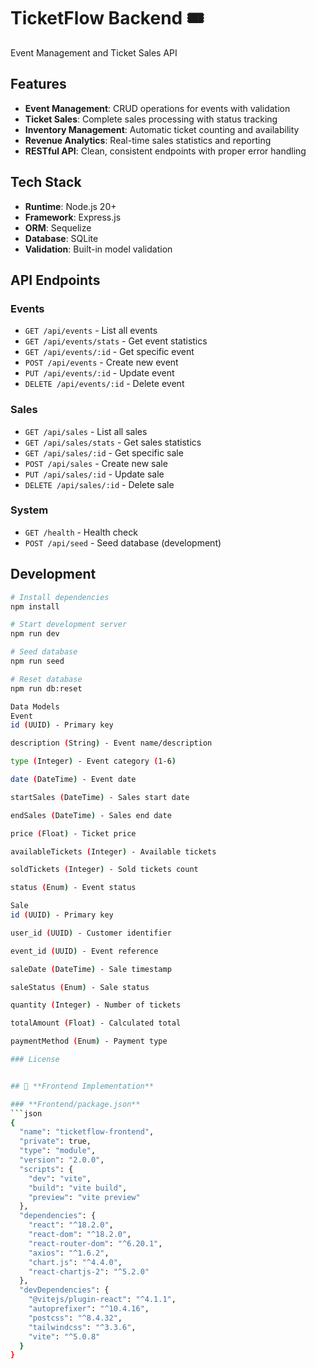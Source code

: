 # TicketFlow Backend 🎟️

Event Management and Ticket Sales API

## Features

- **Event Management**: CRUD operations for events with validation
- **Ticket Sales**: Complete sales processing with status tracking
- **Inventory Management**: Automatic ticket counting and availability
- **Revenue Analytics**: Real-time sales statistics and reporting
- **RESTful API**: Clean, consistent endpoints with proper error handling

## Tech Stack

- **Runtime**: Node.js 20+
- **Framework**: Express.js
- **ORM**: Sequelize
- **Database**: SQLite
- **Validation**: Built-in model validation

## API Endpoints

### Events
- `GET /api/events` - List all events
- `GET /api/events/stats` - Get event statistics
- `GET /api/events/:id` - Get specific event
- `POST /api/events` - Create new event
- `PUT /api/events/:id` - Update event
- `DELETE /api/events/:id` - Delete event

### Sales
- `GET /api/sales` - List all sales
- `GET /api/sales/stats` - Get sales statistics
- `GET /api/sales/:id` - Get specific sale
- `POST /api/sales` - Create new sale
- `PUT /api/sales/:id` - Update sale
- `DELETE /api/sales/:id` - Delete sale

### System
- `GET /health` - Health check
- `POST /api/seed` - Seed database (development)

## Development

```bash
# Install dependencies
npm install

# Start development server
npm run dev

# Seed database
npm run seed

# Reset database
npm run db:reset

Data Models
Event
id (UUID) - Primary key

description (String) - Event name/description

type (Integer) - Event category (1-6)

date (DateTime) - Event date

startSales (DateTime) - Sales start date

endSales (DateTime) - Sales end date

price (Float) - Ticket price

availableTickets (Integer) - Available tickets

soldTickets (Integer) - Sold tickets count

status (Enum) - Event status

Sale
id (UUID) - Primary key

user_id (UUID) - Customer identifier

event_id (UUID) - Event reference

saleDate (DateTime) - Sale timestamp

saleStatus (Enum) - Sale status

quantity (Integer) - Number of tickets

totalAmount (Float) - Calculated total

paymentMethod (Enum) - Payment type

### License


## 🎨 **Frontend Implementation**

### **Frontend/package.json**
```json
{
  "name": "ticketflow-frontend",
  "private": true,
  "type": "module",
  "version": "2.0.0",
  "scripts": {
    "dev": "vite",
    "build": "vite build",
    "preview": "vite preview"
  },
  "dependencies": {
    "react": "^18.2.0",
    "react-dom": "^18.2.0",
    "react-router-dom": "^6.20.1",
    "axios": "^1.6.2",
    "chart.js": "^4.4.0",
    "react-chartjs-2": "^5.2.0"
  },
  "devDependencies": {
    "@vitejs/plugin-react": "^4.1.1",
    "autoprefixer": "^10.4.16",
    "postcss": "^8.4.32",
    "tailwindcss": "^3.3.6",
    "vite": "^5.0.8"
  }
}
```